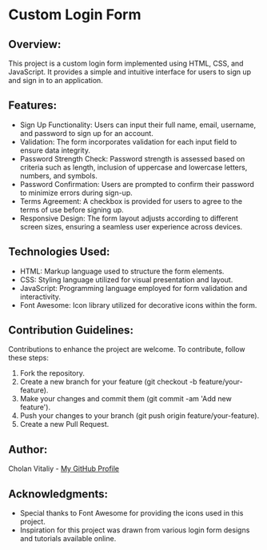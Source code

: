 # Custom Login Form

## Overview:
This project is a custom login form implemented using HTML, CSS, and JavaScript. It provides a simple and intuitive interface for users to sign up and sign in to an application.

## Features:
* Sign Up Functionality: Users can input their full name, email, username, and password to sign up for an account.
* Validation: The form incorporates validation for each input field to ensure data integrity.
* Password Strength Check: Password strength is assessed based on criteria such as length, inclusion of uppercase and lowercase letters, numbers, and symbols.
* Password Confirmation: Users are prompted to confirm their password to minimize errors during sign-up.
* Terms Agreement: A checkbox is provided for users to agree to the terms of use before signing up.
* Responsive Design: The form layout adjusts according to different screen sizes, ensuring a seamless user experience across devices.

## Technologies Used:
* HTML: Markup language used to structure the form elements.
* CSS: Styling language utilized for visual presentation and layout.
* JavaScript: Programming language employed for form validation and interactivity.
* Font Awesome: Icon library utilized for decorative icons within the form.

## Contribution Guidelines:
Contributions to enhance the project are welcome. To contribute, follow these steps:

1. Fork the repository.
2. Create a new branch for your feature (git checkout -b feature/your-feature).
3. Make your changes and commit them (git commit -am 'Add new feature').
4. Push your changes to your branch (git push origin feature/your-feature).
5. Create a new Pull Request.

## Author:
Cholan Vitaliy - [My GitHub Profile](https://github.com/VitalikCholan)

## Acknowledgments:
* Special thanks to Font Awesome for providing the icons used in this project.
* Inspiration for this project was drawn from various login form designs and tutorials available online.